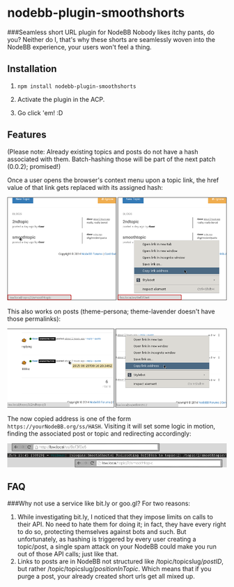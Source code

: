 ﻿# nodebb-plugin-smoothshorts
###Seamless short URL plugin for NodeBB
Nobody likes itchy pants, do you? Neither do I, that's why these shorts are seamlessly woven into the NodeBB experience, your users won't feel a thing.

## Installation
1. `npm install nodebb-plugin-smoothshorts`

2. Activate the plugin in the ACP.

3. Go click 'em! :D

## Features
(Please note: Already existing topics and posts do not have a hash associated with them. Batch-hashing those will be part of the next patch (0.0.2); promised!)

Once a user opens the browser's context menu upon a topic link, the href value of that link gets replaced with its assigned hash:

![SmoothShorts on a topic link](assets/onTopic.png?raw=true "SmoothShorts on a topic link")

This also works on posts (theme-persona; theme-lavender doesn't have those permalinks):

![SmoothShorts on a post link](assets/onPost.png?raw=true "SmoothShorts on a post link")

The now copied address is one of the form `https://yourNodeBB.org/ss/HASH`. Visiting it will set some logic in motion, finding the associated post or topic and redirecting accordingly:

![SmoothShorts resolving a hash](assets/resolving.png?raw=true "SmoothShorts resolving a hash")

## FAQ
###Why not use a service like bit.ly or goo.gl?
For two reasons:

1. While investigating bit.ly, I noticed that they impose limits on calls to their API. No need to hate them for doing it; in fact, they have every right to do so, protecting themselves against bots and such. But unfortunately, as hashing is triggered by every user creating a topic/post, a single spam attack on your NodeBB could make you run out of those API calls; just like that.
2. Links to posts are in NodeBB not structured like /topic/topicslug/*postID*, but rather /topic/topicslug/*positionInTopic*. Which means that if you purge a post, your already created short urls get all mixed up.